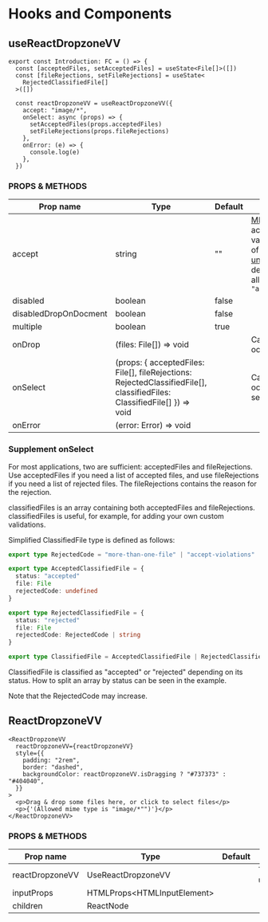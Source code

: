 # Hooks and Components

## useReactDropzoneVV

```tsx
export const Introduction: FC = () => {
  const [acceptedFiles, setAcceptedFiles] = useState<File[]>([])
  const [fileRejections, setFileRejections] = useState<
    RejectedClassifiedFile[]
  >([])

  const reactDropzoneVV = useReactDropzoneVV({
    accept: "image/*",
    onSelect: async (props) => {
      setAcceptedFiles(props.acceptedFiles)
      setFileRejections(props.fileRejections)
    },
    onError: (e) => {
      console.log(e)
    },
  })
```

### PROPS & METHODS

| Prop name             | Type                                                                                                                    | Default | Description                                                                                                                                                                                                                                                                                                                                                                                              |
| --------------------- | ----------------------------------------------------------------------------------------------------------------------- | ------- | -------------------------------------------------------------------------------------------------------------------------------------------------------------------------------------------------------------------------------------------------------------------------------------------------------------------------------------------------------------------------------------------------------- |
| accept                | string                                                                                                                  | ""      | [MDN](https://developer.mozilla.org/en-US/docs/Web/HTML/Attributes/accept) states the following: The accept attribute takes as its value a comma-separated list of one or more file types, or [unique file type specifiers](https://developer.mozilla.org/en-US/docs/Web/HTML/Attributes/accept#unique_file_type_specifiers), describing which file types to allow. ex: `"audio/*,image/webp,.jpg,.pdf"` |
| disabled              | boolean                                                                                                                 | false   |                                                                                                                                                                                                                                                                                                                                                                                                          |
| disabledDropOnDocment | boolean                                                                                                                 | false   |                                                                                                                                                                                                                                                                                                                                                                                                          |
| multiple              | boolean                                                                                                                 | true    |                                                                                                                                                                                                                                                                                                                                                                                                          |
| onDrop                | (files: File[]) => void                                                                                                 |         | Callback when Drop event occurs.                                                                                                                                                                                                                                                                                                                                                                         |
| onSelect              | (props: { acceptedFiles: File[], fileRejections: RejectedClassifiedFile[], classifiedFiles: ClassifiedFile[] }) => void |         | Callbacks when the Drop event occurs and when a file is selected in a dialog.                                                                                                                                                                                                                                                                                                                            |
| onError               | (error: Error) => void                                                                                                  |         |                                                                                                                                                                                                                                                                                                                                                                                                          |

### Supplement onSelect

For most applications, two are sufficient: acceptedFiles and fileRejections.
Use acceptedFiles if you need a list of accepted files, and use fileRejections if you need a list of rejected files.
The fileRejections contains the reason for the rejection.

classifiedFiles is an array containing both acceptedFiles and fileRejections.
classifiedFiles is useful, for example, for adding your own custom validations.

Simplified ClassifiedFile type is defined as follows:

```ts
export type RejectedCode = "more-than-one-file" | "accept-violations"

export type AcceptedClassifiedFile = {
  status: "accepted"
  file: File
  rejectedCode: undefined
}

export type RejectedClassifiedFile = {
  status: "rejected"
  file: File
  rejectedCode: RejectedCode | string
}

export type ClassifiedFile = AcceptedClassifiedFile | RejectedClassifiedFile
```

ClassifiedFile is classified as "accepted" or "rejected" depending on its status.
How to split an array by status can be seen in the example.

Note that the RejectedCode may increase.

## ReactDropzoneVV

```tsx
<ReactDropzoneVV
  reactDropzoneVV={reactDropzoneVV}
  style={{
    padding: "2rem",
    border: "dashed",
    backgroundColor: reactDropzoneVV.isDragging ? "#737373" : "#404040",
  }}
>
  <p>Drag & drop some files here, or click to select files</p>
  <p>{'(Allowed mime type is "image/*"")'}</p>
</ReactDropzoneVV>
```

### PROPS & METHODS

| Prop name       | Type                          | Default | Description                             |
| --------------- | ----------------------------- | ------- | --------------------------------------- |
| reactDropzoneVV | UseReactDropzoneVV            |         | The return value of useReactDropzoneVV. |
| inputProps      | HTMLProps\<HTMLInputElement\> |         |                                         |
| children        | ReactNode                     |         |                                         |
